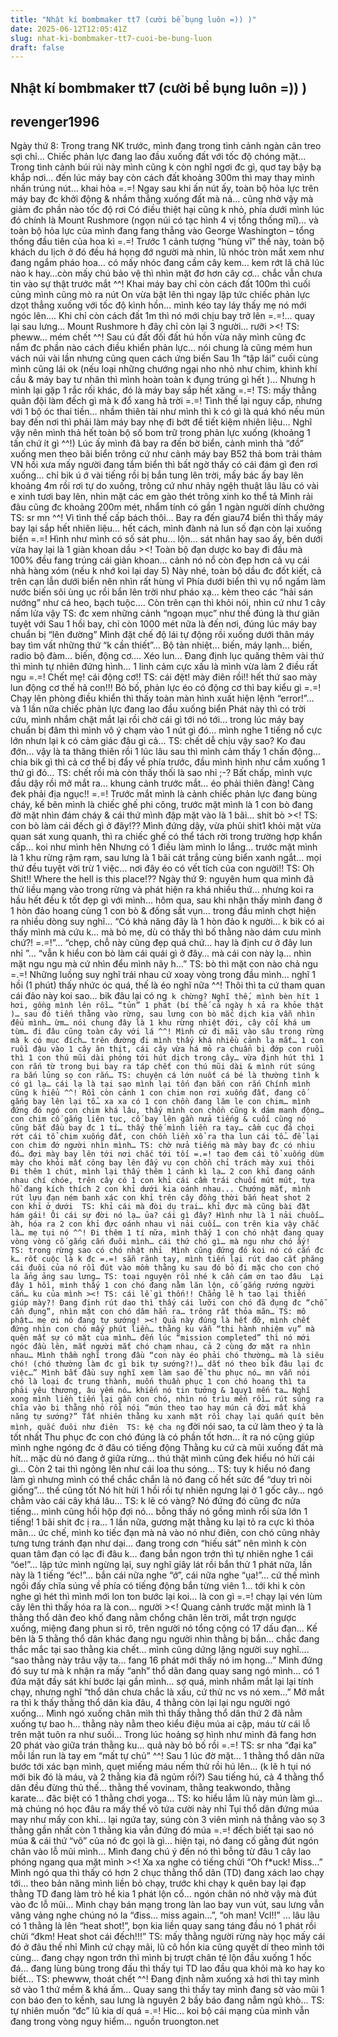 ```yaml
---
title: "Nhật kí bombmaker tt7 (cười bể bụng luôn =)) )"
date: 2025-06-12T12:05:41Z
slug: nhat-ki-bombmaker-tt7-cuoi-be-bung-luon
draft: false
---
```


## Nhật kí bombmaker tt7 (cười bể bụng luôn =)) )

## revenger1996

Ngày thứ 8:
Trong trang NK trước, mình đang trong tình cảnh ngàn cân treo sợi chỉ… Chiếc phản lực đang lao đầu xuống đất với tốc độ chóng mặt…
Trong tình cảnh búi rúi này mình cũng k còn nghĩ ngơi đc gì, quơ tay bậy bạ khắp nơi… đến lúc máy bay còn cách đất khoảng 300m thì may thay mình nhấn trúng nút… khai hỏa =.=!
Ngay sau khi ấn nút ấy, toàn bộ hỏa lực trên máy bay đc khởi động & nhắm thẳng xuống đất mà nả… cũng nhờ vậy mà giảm đc phần nào tốc độ rơi 
Có điều thiệt hại cũng k nhỏ, phía dưới mình lúc đó chính là Mount Rushmore (ngọn núi có tạc hình 4 vị tổng thống mĩ)… và toàn bộ hỏa lực của mình đang fang thẳng vào George Washington – tổng thống đầu tiên của hoa kì =.=!
Trước 1 cảnh tượng “hùng vĩ” thế này, toàn bộ khách du lịch ở đó đều há họng đớ người mà nhìn, lũ nhóc tròn mắt xem như đang ngắm pháo hoa… có mấy nhóc đang cầm cây kem… kem rớt lã chã lúc nào k hay…còn mấy chú bảo vệ thì nhìn mặt đơ hơn cây cơ… chắc vẫn chưa tin vào sự thật trước mắt ^^!
Khai máy bay chỉ còn cách đất 100m thì cuối củng mình cũng mò ra nút On vừa bật lên thì ngay lập tức chiếc phản lực dzọt thẳng xuống với tốc độ kình hồn… mình kéo tay láy thấy mẹ nó mới ngóc lên…. Khi chỉ còn cách đất 1m thì nó mới chịu bay trở lên =.=!... quay lại sau lưng… Mount Rushmore h đây chỉ còn lại 3 người… rưỡi ><!
TS: pheww… mém chết ^^!
Sau cú đất đối đất hú hồn vừa nãy mình cũng đc nắm đc phần nào cách điều khiển phản lực… nói chung là cũng mém hun vách núi vài lần nhưng cũng quen cách ứng biến 
Sau 1h “tập lái” cuối cùng mình cũng lái ok (nếu loại những chướng ngại nho nhỏ như chim, khinh khí cầu & máy bay tư nhân thì mình hoàn toàn k đụng trúng gì hết )… Nhưng h mình lại gặp 1 rắc rối khác, đó là máy bay sắp hết xăng =.=!
TS: mấy thằng quân đội làm đếch gì mà k đổ xang hả trời =.=!
Tình thế lại nguy cấp, nhưng với 1 bộ óc thai tiền… nhầm thiên tài như mình thì k có gì là quá khó nếu mún bay đến nơi thì phải làm máy bay nhẹ đi bớt để tiết kiệm nhiên liệu… Nghĩ vậy nên mình thả hết toàn bộ số bom trữ trong phản lực xuống (khoảng 1 tấn chứ ít gì ^^!)
Lúc ấy mình đã bay ra đến bờ biển, cảnh mình thả “đồ” xuống men theo bãi biển trông cứ như cảnh máy bay B52 thả bom trải thảm VN hồi xưa mấy người đang tắm biển thì bất ngờ thấy có cái đám gì đen rơi xuống… chỉ bik ú ớ vài tiếng rồi bị bắn tung lên trời, mấy bác ấy bay lên khoảng 4m rồi rơi tự do xuống, trông cứ như nhảy ngệh thuật lâu lâu có vài e xinh tươi bay lên, nhìn mặt các em gào thét trông xinh ko thể tả 
Mình rải đâu cũng đc khoảng 200m mét, nhẩm tính có gần 1 ngàn người dính chưởng 
TS: sr mn ^^! Vì tình thế cấp bách thôi…
Bay ra đến giau74 biển thì thấy máy bay lại sắp hết nhiên liệu… hết cách, mình đành nả lun số đạn còn lại xuống biển =.=!
Hình như mình có số sát phu… lộn… sát nhân hay sao ấy, bên dưới vừa hay lại là 1 giàn khoan dầu ><! 
Toàn bộ đạn dược ko bay đi đầu mà 100% đều fang trúng cái giàn khoan… cảnh nó nổ còn đẹp hơn cả vụ cái nhà hàng xóm (nếu k nhớ koi lại day 5)
Này nhé, toàn bộ dầu đc đốt kiết, cả trên cạn lẫn dưới biển nên nhìn rất hùng vĩ 
Phía dưới biển thì vụ nổ ngấm làm nước biến sôi ùng ục rồi bắn lên trời như pháo xạ… kèm theo các “hải sán nướng” như cá heo, bạch tuộc…. 
Còn trên cạn thì khỏi nói, nhìn cứ như 1 cây nấm lửa vậy 
TS: đc xem những cảnh “ngoạn mục” như thế đúng là thư giãn tuyệt với 
Sau 1 hồi bay, chỉ còn 1000 mét nữa là đến nơi, đúng lúc máy bay chuẩn bị “lên đường”
Mình đặt chế độ lái tự động rồi xuống dưới thân máy bay tìm vất những thứ “k cần thiết”…
Bộ tản nhiệt… biến, máy lạnh… biến, radio bộ đàm… biến, động cơ…. Xéo lun…
Đang định lục quăng thêm vài thứ thì mình tự nhiên đứng hình… 1 linh cảm cực xấu là mình vừa làm 2 điều rất ngu =.=! 
Chết mẹ! cái động cơ!!
TS: cái đệt! mày điên rồi!! hết thứ sao mày lun động cơ thế hả con!!! 
Bỏ bố, phản lực éo có động cơ thì bay kiểu gì =.=! Chạy lên phòng điều khiển thì thấy toàn màn hình xuất hiện lệnh “error!”… và 1 lần nữa chiếc phản lực đang lao đầu xuống biển 
Phát này thì có trời cứu, mình nhắm chặt mắt lại rồi chờ cái gì tới nó tới… trong lúc máy bay chuẩn bị đâm thì mình vô ý chạm vào 1 nút gì đó… mình nghe 1 tiếng nổ cực lớn nhưn lại k có cảm giác đâu gì cả…
TS: chết dễ chịu vậy sao? Ko đau đớn… vậy là ta thăng thiên rồi 
1 lúc lâu sau thì mình cảm thấy 1 chấn động… chia bik gì thì cả cơ thể bị đẩy về phía trước, đầu mình hình như cắm xuống 1 thứ gì đó…
TS: chết rồi mà còn thấy thối là sao nhỉ ;-?
Bất chấp, mình vực đầu dậy rồi mở mắt ra… khung cảnh trước mắt… éo phải thiên đàng! Càng đek phải địa ngục!! =.=!
Trước mắt mình là cảnh chiếc phản lực đang bùng cháy, kế bên mình là chiếc ghế phi công, trước mặt mình là 1 con bò đang đờ mặt nhìn đám cháy & cái thứ mình đập mặt vào là 1 bãi… shit bò ><!
TS: con bò làm cái đếch gì ở đây!?? 
Mình đứng dậy, vừa phủi shit1 khỏi mặt vừa quan sát xung quanh, thì ra chiếc ghế có thể tách rời trong trường hợp khẩn cấp… koi như mình hên 
Nhưng có 1 điều làm mình lo lắng… trước mặt mình là 1 khu rừng rậm rạm, sau lưng là 1 bãi cát trắng cùng biển xanh ngắt… mọi thứ đều tuyệt vời trừ 1 việc… nơi đây éo có vết tích của con người!!
TS: Oh Shit!! Where the hell is this place!??
Ngày thứ 9:
nguyên hum qua mình đã thử liều mạng vào trong rừng và phát hiện ra khá nhiều thứ… nhưng koi ra hầu hết đều k tốt đẹp gì với mình…
hôm qua, sau khi nhận thấy mình đang ở 1 hòn đảo hoang cùng 1 con bò & đống sắt vụn… trong đầu mình chợt hiện ra nhiều dòng suy nghĩ…
“Có khả năng đây là 1 hòn đảo k người… k bik có ai thấy mình mà cứu k… mà bỏ mẹ, dù có thấy thì bố thằng nào dám cưu mình chứ?! =.=!”… “chẹp, chỗ này cũng đẹp quá chứ… hay là định cư ở đây lun nhỉ ”… “vẫn k hiểu con bò làm cái quái gì ở đây… mà cái con này lạ… nhìn mặt ngu ngu mà cứ nhìn đểu mình nãy h…”
TS: bò thì mặt con nào chả ngu =.=!
Những luồng suy nghĩ trái nhau cứ xoay vòng trong đầu mình… nghĩ 1 hồi (1 phút) thấy nhức óc quá, thế là éo nghĩ nữa ^^!
Thôi thì ta cứ tham quan cái đảo này koi sao… bik đâu lại có ng` k chừng?
Nghĩ thế, mình bèn hít 1 hơi, gồng mình lên rồi… “tủn” 1 phát (bí thế cả ngày h xả ra khỏe thật )… sau đó tiến thằng vào rừng, sau lưng con bò mắc dịch kia vẫn nhìn đểu mình…
ừm… nói chung đây là 1 khu rừng nhiệt đới, cây cối khá um tùm… đi đâu cũng toàn cây với lá ^^! Mình cứ đi mãi vào sâu trong rừng mà k có mục đích… trên đường đi mình thấy khá nhiều cảnh lạ mắt… 1 con ruồi đậu vào 1 cây ăn thịt, cái cây vừa há mỏ ra chuẩn bị đớp con ruồi thì 1 con thú mũi dài phóng tới hút dịch trong cây… vừa định hút thì 1 con rắn từ trong bụi bay ra táp chết con thú mũi dài & mình rút súng ra bắn lủng sọ con rắn…
TS: chuyện cá lớn nuốt cá bé là thường tình k có gì lạ… cái lạ là tại sao mình lại tốn đạn bắn con rắn Chính mình cũng k hiểu ^^!
Rồi còn cảnh 1 con chim non rơi xuống đất, đang cố gắng bay lên lại tổ… xa xa có 1 con chồn đang lăm le con chim… mình đứng đó ngó con chim khá lâu, thấy mình con chồn cũng k dám manh động… con chim cố gắng liên tục, cố bay lên gần nửa tiếng & cuối cùng nó cũng bắt đầu bay đc 1 tí… thấy thế mình liền ra tay… cầm cục đá chọi rớt cái tổ chim xuống đất, con chồn liền xổ ra tha lun cái tổ… để lại con chim đớ người nhìn mình…
TS: chờ nửa tiếng mà mày bay đc có nhiu đó… đợi mày bay lên tới nơi chắc tới tối =.=! tao đem cái tổ xuống dùm mày cho khỏi mất công bay lên đấy vụ con chồn chỉ trách mày xui thôi 
Đi thêm 1 chút, mình lại thấy thêm 1 cảnh kì lạ… 2 con khỉ đang oánh nhau chí chóe, trên cây có 1 con khỉ cái cầm trái chuối mút mút, tựa hồ đang kích thích 2 con khỉ dưới kia oánh nhau... Chướng mắt, mình rút lựu đạn ném banh xác con khỉ trên cây đồng thời bắn heat shot 2 con khỉ ở dưới 
TS: khỉ cái mà đòi dụ trai… khỉ đực mà cũng bài đặt hám gái! Ôi cái sự đời nó lạ…
ủa? cái gì đây? Hình như là 1 nải chuối… àh, hóa ra 2 con khỉ đực oánh nhau vì nải cuối… con trên kia vậy chắc là… mẹ tụi nó ^^!
Đi thêm 1 tí nữa, mình thấy 1 con chó nhật đang quay vòng vòng cố gắng cắn đuôi mình… cái thứ chó gì… mà ngu như chó ấy!
TS: trong rừng sao có chó nhật nhỉ 
Mình cũng đứng đó koi nó có cắn đc k… rốt cuộc là k đc =.=! sẵn rãnh tay, mình tiến lại rút dao cắt phăng cái đuôi của nó rồi đút vào mồm thằng ku sau đó bỏ đi mặc cho con chó la ẳng ảng sau lưng…
TS: toại nguyện rồi nhé k cần cám ơn tao đâu 
Lại đây 1 hồi, mình thấy 1 con chó đang nằm lăn lộn, cố gắng rướng người cắn… ku của mình ><!
TS: cái lề gì thốn!! Chẳng lẽ h tao lại thiến giúp mày?!
Đang định rút dao thì thấy cái lưỡi con chó đã đụng đc “chỗ cần đụng”, nhìn mặt con chó dâm hẳn ra… trông rất thỏa mãn…
TS: mô phật… mẹ ơi nó đang tự sướng! ><!
Quả này đúng là hết đỡ, mình chết đứng nhìn con chó mấy phút liền… thằng ku vẫn “thi hành nhiệm vụ” mà quên mất sự có mặt của mình… đến lúc “mission completed” thì nó mới ngóc đầu lên, mắt người mắt chó chạm nhau, cả 2 cùng đơ mặt ra nhìn nhau…
Mình thầm nghĩ trong đầu “con này éo phải chó thường… mà là siêu chó! (chó thường làm đc gì bik tự sướng?!)… dắt nó theo bik đâu lại đc việc…”
Mình bắt đầu suy nghĩ xem làm sao để thu phục nó… mn vẫn nói chó là loại đc trung thành, muốn thuần phục 1 con chó hoang thì ta phải yêu thương, âu yếm nó… khiến nó tin tưởng & 1quy1 mến ta…
Nghĩ xong mình liền tiến lại gần con chó, nhìn nó trìu mến rồi… rút súng ra chĩa vào bi thằng nhỏ rồi nói “mún theo tao hay mún cả đời mất khả năng tự sướng?”
Tất nhiên thằng ku xanh mặt rồi chạy lại quấn quít bên mình, quắc đuôi như điên 
TS: kệ cha ng` đời nói sao, ta cứ làm theo ý ta là tốt nhất 
Thu phục đc con chó đúng là có phần tốt hơn… ít ra nó cũng giúp mình nghe ngóng đc ở đâu có tiếng động Thằng ku cứ cà mũi xuống đất mà hít… mặc dù nó đang ở giữa rừng… thú thật mình cũng đek hiểu nó hửi cái gì… Còn 2 tai thì ngỏng lên như cái loa thu sóng… 
TS: tuy k hiểu nó đang làm gì nhưng mình có thể chắc chắn là nó đang cố hết sức để “duy trì nòi giống”… thế cũng tốt 
Nó hít hửi 1 hồi rồi tự nhiên ngưng lại ở 1 gốc cây… ngó chằm vào cái cây khá lâu…
TS: k lẽ có vàng?
Nó đứng đó cũng đc nửa tiếng… mình cũng hồi hộp đợi nó… bỗng thấy nó gồng mình rồi sửa lớn 1 tiếng! 1 bãi shit đc ị ra… 1 lần nữa, gương mặt thằng ku lại tỏ ra cực kì thỏa mãn…
ức chế, mình ko tiếc đạn mà nả vào nó như điên, con chó cũng nhảy tưng tưng tránh đạn như dại… đang trong cơn “hiếu sát” nên mình k còn quan tâm đạn có lạc đi đâu k… đang bắn ngon trớn thì tự nhiên nghe 1 cái “óe!”… lập tức mình ngừng lại, suy nghĩ giây lát rồi bắn thử 1 phát nữa, lần này là 1 tiếng “éc!”… bắn cái nữa nghe “ớ”, cái nữa nghe “ụa!”… cứ thế mình ngồi đấy chĩa súng về phía có tiếng động bắn từng viên 1… tới khi k còn nghe gì hét thì mình mới lon ton bước lại koi… là con gì =.=! chạy lại vén lùm cây lên thì thấy hóa ra là con… người ><!
Quang cảnh trước mặt mình là 1 thằng thổ dân đeo khố đang nằm chổng chân lên trời, mắt trợn ngược xuống, miệng đang phun si rô, trên người nó tổng cộng có 17 dấu đạn…
Kế bên là 5 thằng thổ dân khác đang ngu người nhìn thằng bị bắn… chắc đang thắc mắc tại sao thằng kia chết… mình cũng dứng lặng người suy nghĩ…. “sao thằng này trâu vậy ta… fang 16 phát mới thấy nó im họng…”
Mình đứng đó suy tư mà k nhận ra mấy “anh” thổ dân đang quay sang ngó mình… có 1 đứa mặt đầy sát khí bước lại gần mình… sợ quá, mình nhắm mắt lại lại tính chạy, nhưng nghĩ “thổ dân chưa chắc là xấu, cứ thử nc vs nó xem…”
Mở mắt ra thì k thấy thằng thổ dân kia đâu, 4 thằng còn lại lại ngu người ngó xuống…
Mình ngó xuống chân mìh thì thấy thằng thổ dân thứ 2 đã nằm xuống tự bao h… thằng này nằm theo kiểu điệu múa ai cập, máu từ cái lỗ trên mặt tuôn ra như suối…
Trong lúc hoảng sợ hình như mình đã fang hơn 20 phát vào giữa trán thằng ku… quả này bỏ bố rồi =.=!
TS: sr nha “đại ka” mỗi lần run là tay em “mất tự chủ” ^^!
Sau 1 lúc đờ mặt… 1 thằng thổ dân nữa bước tới xác bạn mình, quẹt miếng máu nếm thử rồi hú lên… (k lẽ h tụi nó mới bik đó là máu, và 2 thằng kia đã ngủm rồi?) 
Sau tiếng hú, cả 4 thằng thổ dân đều đừng thủ thế… thằng thế vovinam, thằng teakwondo, thằng karate… đâc biệt có 1 thằng chơi yoga…
TS: ko hiểu lắm lũ này mún làm gì… mà chúng nó học đâu ra mấy thế võ tứa cười này nhỉ 
Tụi thổ dân đứng múa may như mấy con khỉ… lại ngứa tay, súng còn 3 viên mình nả thẳng vào sọ 3 thằng gần nhất còn 1 thằng kia vẫn đứng đó múa =.=! đếch biết tại sao nó múa & cái thứ “võ” của nó đc gọi là gì… hiện tại, nó đang cố gằng đút ngón chân vào lỗ mũi mình…
Mình đang chú ý đến nó thì bỗng từ đâu 1 cây lao phóng ngang qua mặt mình ><! Xa xa nghe có tiếng chửi “Oh f*uck! Miss…”
Mình ngó qua thì thấy có hơn 2 chục thằng thổ dân (TD) đang xách lao chạy tới… theo bản năng mình liền bỏ chạy, trước khi chạy k quên bay lại đạp thằng TD đang làm trò hề kia 1 phát lộn cổ… ngón chân nó nhờ vậy mà đút vào đc lỗ mũi…
Mình chạy bán mạng trong làn lao bay vun vút, sau lưng vẫn văng vảng nghe chúng nó la “điss… miss again…”, “oh man! Vcl!!” … lâu lâu có 1 thằng là lên “heat shot!”, bọn kia liền quay sang táng đầu nó 1 phát rồi chửi “đkm! Heat shot cái đếch!!!”
TS: mấy thằng người rừng này học mấy cái đó ở đâu thế nhỉ 
Mình cứ chạy mãi, lũ cô hồn kia cũng quyết dí theo mình tới cùng… đang chạy ngon trớn thì mình bị trượt chân té lộn đầu xuống 1 hốc đá… đang lùng bùng trong đấu thì thấy tụi TD lao đầu qua khỏi mà ko hay ko biết…
TS: phewww, thoát chết ^^!
Đang định nằm xuống xả hơi thì tay mình sờ vào 1 thứ mềm & khá ấm…
Quay sang thì thấy tay mình đang sờ vào mũi 1 con báo đen to kềnh, sau lưng là nguyên 2 bầy báo đang nẳm ngủ khò… 
TS: tự nhiên muốn “đc” lũ kia dí quá =.=!
Hic… koi bộ cái mạng của mình vẫn đang trong vòng nguy hiểm…
nguồn truongton.net